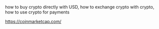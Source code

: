 how to buy crypto directly with USD, how to exchange crypto with crypto, how to use crypto for payments

https://coinmarketcap.com/
